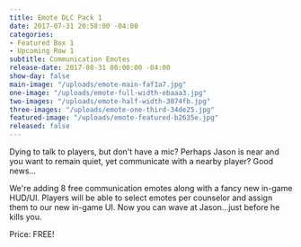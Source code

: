 ```yaml
---
title: Emote DLC Pack 1
date: 2017-07-31 20:58:00 -04:00
categories:
- Featured Box 1
- Upcoming Row 1
subtitle: Communication Emotes
release-date: 2017-08-31 00:00:00 -04:00
show-day: false
main-image: "/uploads/emote-main-faf1a7.jpg"
one-image: "/uploads/emote-full-width-ebaaa3.jpg"
two-images: "/uploads/emote-half-width-3074fb.jpg"
three-images: "/uploads/emote-one-third-34de25.jpg"
featured-image: "/uploads/emote-featured-b2635e.jpg"
released: false
---
```


Dying to talk to players, but don't have a mic? Perhaps Jason is near and you want to remain quiet, yet communicate with a nearby player? Good news... 

We're adding 8 free communication emotes along with a fancy new in-game HUD/UI. Players will be able to select emotes per counselor and assign them to our new in-game UI. Now you can wave at Jason...just before he kills you.

Price: FREE!   